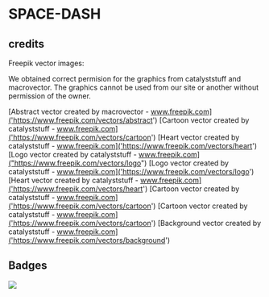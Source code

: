 # SPACE-DASH


## credits 

Freepik vector images:

We obtained correct permision for the graphics from catalyststuff and macrovector. The graphics cannot be used from our site or another without permission of the owner. 

 [Abstract vector created by macrovector - www.freepik.com]('https://www.freepik.com/vectors/abstract')
 [Cartoon vector created by catalyststuff - www.freepik.com]('https://www.freepik.com/vectors/cartoon')
 [Heart vector created by catalyststuff - www.freepik.com]('https://www.freepik.com/vectors/heart')
 [Logo vector created by catalyststuff - www.freepik.com]("https://www.freepik.com/vectors/logo")
 [Logo vector created by catalyststuff - www.freepik.com]('https://www.freepik.com/vectors/logo')
 [Heart vector created by catalyststuff - www.freepik.com]('https://www.freepik.com/vectors/heart')
 [Cartoon vector created by catalyststuff - www.freepik.com]('https://www.freepik.com/vectors/cartoon')
 [Cartoon vector created by catalyststuff - www.freepik.com]('https://www.freepik.com/vectors/cartoon')
 [Background vector created by catalyststuff - www.freepik.com]('https://www.freepik.com/vectors/background')

 ## Badges 

 [![](https://data.jsdelivr.com/v1/package/npm/semantic-ui/badge)](https://www.jsdelivr.com/package/npm/semantic-ui)